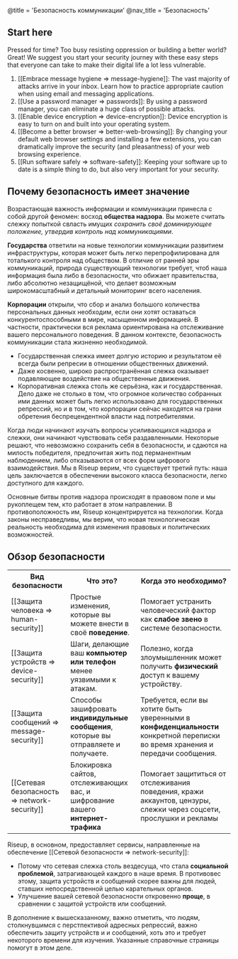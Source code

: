 @title = 'Безопасность коммуникации'
@nav_title = 'Безопасность'

## Start here

Pressed for time? Too busy resisting oppression or building a better world? Great! We suggest you start your security journey with these easy steps that everyone can take to make their digital life a lot less vulnerable.

1. [[Embrace message hygiene => message-hygiene]]: The vast majority of attacks arrive in your inbox. Learn how to practice appropriate caution when using email and messaging applications.
1. [[Use a password manager => passwords]]: By using a password manager, you can eliminate a huge class of possible attacks.
1. [[Enable device encryption => device-encryption]]: Device encryption is easy to turn on and built into your operating system.
1. [[Become a better browser => better-web-browsing]]: By changing your default web browser settings and installing a few extensions, you can dramatically improve the security (and pleasantness) of your web browsing experience.
1. [[Run software safely => software-safety]]: Keeping your software up to date is a simple thing to do, but also very important for your security.

## Почему безопасность имеет значение

Возрастающая важность информации и коммуникации принесла с собой другой феномен: восход **общества надзора**. Вы можете считать слежку попыткой свласть имущих _сохранить своё доминирующее положение, утвердив контроль над коммуникациями_.

**Государства** ответили на новые технологии коммуникации развитием инфраструктуры, которая может быть легко перепрофилирована для тоталького контроля над обществом. В отличие от ранней эры коммуникаций, природа существующий технологии требует, чтоб наша информация была либо в безопасности, что обижает правительства, либо абсолютно незащищёной, что делает возможным широкомасштабный и детальный мониторинг всего населения.

**Корпорации** открыли, что сбор и анализ большого количества персональных данных необходим, если они хотят оставаться конкурентоспособными в мире, насыщенном информацией. В частности, практически вся реклама ориентирована на отслеживание вашего персонального поведения.
В данном контексте, безопасность коммуникации стала жизненно необходимой.

* Государственная слежка имеет долгую историю и результатом её всегда были репресии в отношении общественных движений.
* Даже косвенно, широко распространённая слежка оказывает подавляющее воздействие на общественные движения.
* Корпоративная слежка столь же серьёзна, как и государственная. Дело даже не столько в том, что огромное количество собранных ими данных может быть легко использовано для государственных репрессий, но и в том, что корпорации сейчас находятся на грани обретения беспрецендентной власти над потребителями.

Когда люди начинают изучать вопросы усиливающихся надзора и слежки, они начинают чувствовать себя раздавленными. Некоторые решают, что невозможно сохранить себя в безопасности, и сдаются на милость победителя, предпочитая жить под перманентным наблюдением, либо отказываются от всех форм цифрового взаимодействия. Мы в Riseup верим, что существует третий путь: наша цель заключается в обеспечении высокого класса безопасности, легко доступного для каждого.

Основные битвы против надзора происходят в правовом поле и мы рукоплещем тем, кто работает в этом направлении. В противоположность им, Riseup концентрируется на технологии. Когда законы несправедливы, мы верим, что новая технологическая реальность необходима для изменения правовых и политических возможностей.

## Обзор безопасности

<table class="table table-striped">
<tr>  <th class="col-md-2">Вид безопасности</th>
<th>Что это?</th>
<th>Когда это необходимо?</th></tr>
<tr>
<td>[[Защита человека => human-security]]</td>
<td>Простые изменения, которые вы можете внести в своё <strong>поведение</strong>.</td>
<td>Помогает устранить человеческий фактор как <strong>слабое звено</strong> в системе безопасности.</td></tr>
<tr>
<td>[[Защита устройств => device-security]]</td>
<td>Шаги, делающие ваш <strong>компьютер или телефон</strong> менее уязвимыми к атакам.</td>
<td>Полезно, когда злоумышленник может получить <strong>физический</strong> доступ к вашему устройству.</td></tr>
<tr>
<td>[[Защита сообщений => message-security]]</td>
<td>Способы зашифровать <strong>индивидульные сообщения</strong>, которые вы отправляете и получаете.</td>
<td>Требуется, если вы хотите быть уверенными в <strong>конфиденциальности</strong> конкретной переписки во время хранения и передачи сообщения.</td></tr>
<tr>
<td>[[Сетевая безопасность => network-security]]</td>
<td>Блокировка сайтов, отслеживающих вас, и шифрование вашего <strong>интернет-трафика</strong></td>
<td>Помогает защититься от отслеживания поведения, кражи аккаунтов, цензуры, слежки через соцсети, прослушки и рекламы</td></tr></table>

Riseup, в основном, предоставляет сервисы, направленные на обеспечение  [[Сетевой безопасности => network-security]]:

* Потому что сетевая слежка столь вездесуща, что стала **социальной проблемой**, затрагивающей каждого в наше время. В противовес этому, защита устройств и сообщений скорее важны для людей, ставших непосредственной целью карательных органов.
* Улучшение вашей сетевой безопасности откровенно **проще**, в сравнении с защитой устройств или сообщений.

В дополнение к вышесказанному, важно отметить, что людям, столкнувшимся с перстпективой адресных репрессий, важно обеспечить защиту устройств и и сообщений, хоть это и требует некоторого времени для изучения. Указанные справочные страницы помогут в этом деле.

